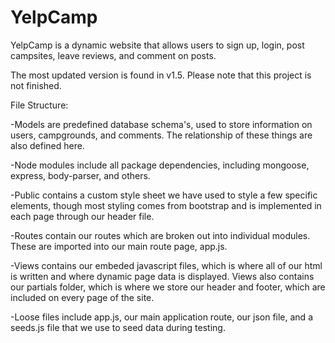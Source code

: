 # YelpCamp
YelpCamp is a dynamic website that allows users to sign up, login, post campsites, leave reviews, and comment on posts.

The most updated version is found in v1.5. Please note that this project is not finished.

File Structure:

-Models are predefined database schema's, used to store information on users, campgrounds, and comments. The relationship of these things are also defined here.

-Node modules include all package dependencies, including mongoose, express, body-parser, and others.

-Public contains a custom style sheet we have used to style a few specific elements, though most styling comes from bootstrap and is implemented in each page through our header file.

-Routes contain our routes which are broken out into individual modules. These are imported into our main route page, app.js.

-Views contains our embeded javascript files, which is where all of our html is written and where dynamic page data is displayed. Views also contains our partials folder, which is where we store our header and footer, which are included on every page of the site.

-Loose files include app.js, our main application route, our json file, and a seeds.js file that we use to seed data during testing.
